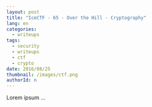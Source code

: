 ```yaml
---
layout: post
title: "IceCTF - 65 - Over the Hill - Cryptography"
lang: en
categories:
  - writeups
tags:
  - security
  - writeups
  - ctf
  - crypto
date: 2016/08/25
thumbnail: /images/ctf.png
authorId: n
---
```

Lorem ipsum ...
